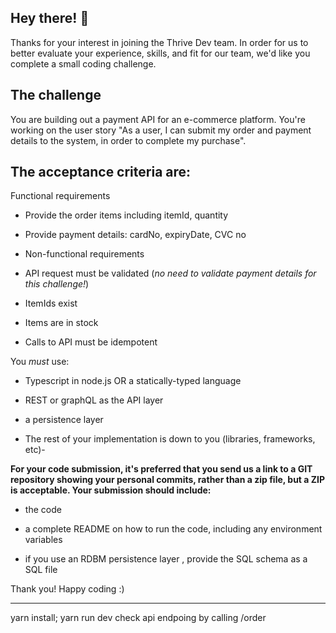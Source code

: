 ## Hey there! 👋

Thanks for your interest in joining the Thrive Dev team. In order for us to better evaluate your experience, skills, and fit for our team, we'd like you complete a small coding challenge.

## The challenge

You are building out a payment API for an e-commerce platform. You're working on the user story "As a user, I can submit my order and payment details to the system, in order to complete my purchase".

## The acceptance criteria are:

Functional requirements

- Provide the order items including itemId, quantity

- Provide payment details: cardNo, expiryDate, CVC no

- Non-functional requirements

- API request must be validated (_no need to validate payment details for this challenge!_)

- ItemIds exist

- Items are in stock

- Calls to API must be idempotent

You _must_ use:

- Typescript in node.js OR a statically-typed language

- REST or graphQL as the API layer

- a persistence layer

- The rest of your implementation is down to you (libraries, frameworks, etc)-

**For your code submission, it's preferred that you send us a link to a GIT repository showing your personal commits, rather than a zip file, but a ZIP is acceptable. Your submission should include:**

- the code

- a complete README on how to run the code, including any environment variables

- if you use an RDBM persistence layer , provide the SQL schema as a SQL file

Thank you! Happy coding :)

---

yarn install;
yarn run dev
check api endpoing by calling /order
